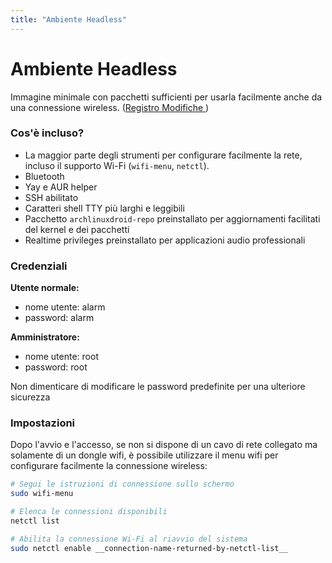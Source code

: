 ```yaml
---
title: "Ambiente Headless"
---
```

# Ambiente Headless

Immagine minimale con pacchetti sufficienti per usarla facilmente
anche da una connessione wireless.
([Registro Modifiche ](/en/env/changes/#headless))

### Cos'è incluso?

* La maggior parte degli strumenti per configurare facilmente la rete,
  incluso il supporto Wi-Fi (`wifi-menu`, `netctl`).
* Bluetooth
* Yay e AUR helper
* SSH abilitato
* Caratteri shell TTY più larghi e leggibili
* Pacchetto `archlinuxdroid-repo` preinstallato per aggiornamenti facilitati
  del kernel e dei pacchetti
* Realtime privileges preinstallato per applicazioni audio professionali

### Credenziali

**Utente normale:**
* nome utente: alarm
* password: alarm

**Amministratore:**
* nome utente: root
* password: root

Non dimenticare di modificare le password predefinite per una ulteriore sicurezza

### Impostazioni

Dopo l'avvio e l'accesso, se non si dispone di un cavo di rete collegato ma
solamente di un dongle wifi, è possibile utilizzare il menu wifi per configurare
facilmente la connessione wireless:

```sh
# Segui le istruzioni di connessione sullo schermo
sudo wifi-menu

# Elenca le connessioni disponibili
netctl list

# Abilita la connessione Wi-Fi al riavvio del sistema
sudo netctl enable __connection-name-returned-by-netctl-list__
```
